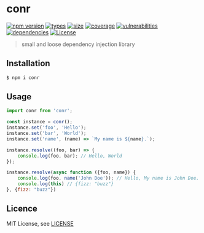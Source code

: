 <h1 align="left">conr</h1>

[![npm version][npm-src]][npm-href]
[![types][types-src]][types-href]
[![size][size-src]][size-href]
[![coverage][coverage-src]][coverage-href]
[![vulnerabilities][vulnerabilities-src]][vulnerabilities-href]
[![dependencies][dep-src]][dep-href]
[![License][license-src]][license-href]

> small and loose dependency injection library

## Installation
```bash
$ npm i conr
```

## Usage
```js
import conr from 'conr';

const instance = conr();
instance.set('foo', 'Hello');
instance.set('bar', 'World');
instance.set('name', (name) => `My name is ${name}.`);

instance.resolve((foo, bar) => {
    console.log(foo, bar); // Hello, World
});

instance.resolve(async function ({foo, name}) {
    console.log(foo, name('John Doe')); // Hello, My name is John Doe.
    console.log(this) // {fizz: "buzz"}
}, {fizz: "buzz"})
```

## Licence
MIT License, see [LICENSE](./LICENSE)

[npm-src]: https://badgen.net/npm/v/conr
[npm-href]: https://www.npmjs.com/package/conr
[size-src]: https://badgen.net/packagephobia/install/conr
[size-href]: https://packagephobia.com/result?p=conr
[types-src]: https://badgen.net/npm/types/conr
[types-href]: https://www.npmjs.com/package/conr
[coverage-src]: https://coveralls.io/repos/github/sovrin/conr/badge.svg?branch=master
[coverage-href]: https://coveralls.io/github/sovrin/conr?branch=master
[vulnerabilities-src]: https://snyk.io/test/github/sovrin/conr/badge.svg
[vulnerabilities-href]: https://snyk.io/test/github/sovrin/conr
[dep-src]: https://img.shields.io/librariesio/release/npm/conr
[dep-href]: https://img.shields.io/librariesio/release/npm/conr
[license-src]: https://badgen.net/github/license/sovrin/conr
[license-href]: LICENSE
